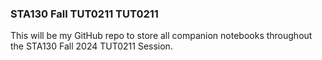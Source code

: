 ### STA130 Fall TUT0211 TUT0211

This will be my GitHub repo to store all companion notebooks throughout the STA130 Fall 2024 TUT0211 Session.


